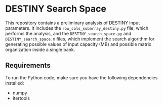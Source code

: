 # DESTINY Search Space

This repository contains a preliminary analysis of DESTINY input parameters. It includes the `row_cols_subarray_destiny.py` file, which performs the analysis, and the `DESTINY_search_space.py` and `DESTINY_search_space.m` files, which implement the search algorithm for generating possible values of input capacity (MB) and possible matrix organization inside a single bank.

## Requirements

To run the Python code, make sure you have the following dependencies installed:

- numpy
- itertools

